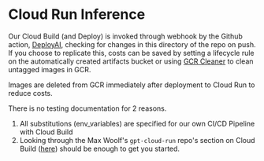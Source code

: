 # Cloud Run Inference

Our Cloud Build (and Deploy) is invoked through webhook by the Github action, [DeployAI](https://github.com/neilsong/word-counter-bot-dev/blob/master/.github/workflows/DeployAI.yml), checking for changes in this directory of the repo on push. If you choose to replicate this, costs can be saved by setting a lifecycle rule on the automatically created artifacts bucket or using [GCR Cleaner](https://github.com/sethvargo/gcr-cleaner) to clean untagged images in GCR.

Images are deleted from GCR immediately after deployment to Cloud Run to reduce costs.

There is no testing documentation for 2 reasons.  
 1. All substitutions (env_variables) are specified for our own CI/CD Pipeline with Cloud Build
 2. Looking through the Max Woolf's `gpt-cloud-run` repo's section on Cloud Build ([here](https://github.com/minimaxir/gpt-2-cloud-run/blob/master/cloud_build.md)) should be enough to get you started.
